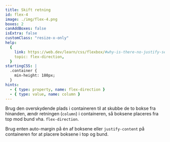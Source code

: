 ```yaml
---
title: Skift retning
id: flex-4
image: ./img/flex-4.png
boxes: 2
canAddBoxes: false
isExtra: false
customClass: "resize-x-only"
help:
  {
    link: https://web.dev/learn/css/flexbox/#why-is-there-no-justify-self-in-flexbox,
    topic: flex-direction,
  }
startingCSS: |
  .container {
    min-height: 180px;
  }
hints:
  - { type: property, name: flex-direction }
  - { type: value, name: column }
---
```


Brug den overskydende plads i containeren til at skubbe de to bokse fra hinanden, ændr retningen (`column`) i containeren, så boksene placeres fra top mod bund vha. `flex-direction`.

Brug enten auto-margin på én af boksene eller `justify-content` på containeren for at placere boksene i top og bund.
